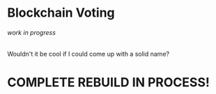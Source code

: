 # Blockchain Voting
###### work in progress
Wouldn't it be cool if I could come up with a solid name?

# COMPLETE REBUILD IN PROCESS! 